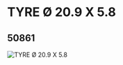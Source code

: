 # TYRE Ø 20.9 X 5.8
## 50861
![TYRE Ø 20.9 X 5.8](https://lc-www-live-s.legocdn.com/media/bricks/5/2/4244953.jpg)